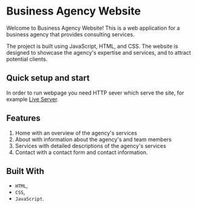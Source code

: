 # Business Agency Website

Welcome to Business Agency Website! This is a web application for a business agency that provides consulting services. 

The project is built using JavaScript, HTML, and CSS. The website is designed to showcase the agency's expertise and services, and to attract potential clients.

## Quick setup and start

In order to run webpage you need HTTP sever which serve the site, for example [Live Server](https://marketplace.visualstudio.com/items?itemName=ritwickdey.LiveServer).

## Features

1. Home with an overview of the agency's services
2. About with information about the agency's and team members
3. Services with detailed descriptions of the agency's services
4. Contact with a contact form and contact information.

## Built With

* `HTML`,
* `CSS`,
* `JavaScript`.
